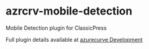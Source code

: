 # azrcrv-mobile-detection
Mobile Detection plugin for ClassicPress

Full plugin details available at [azurecurve Development](https://development.azurecurve.co.uk/classicpress-plugins/mobile-detection/)

